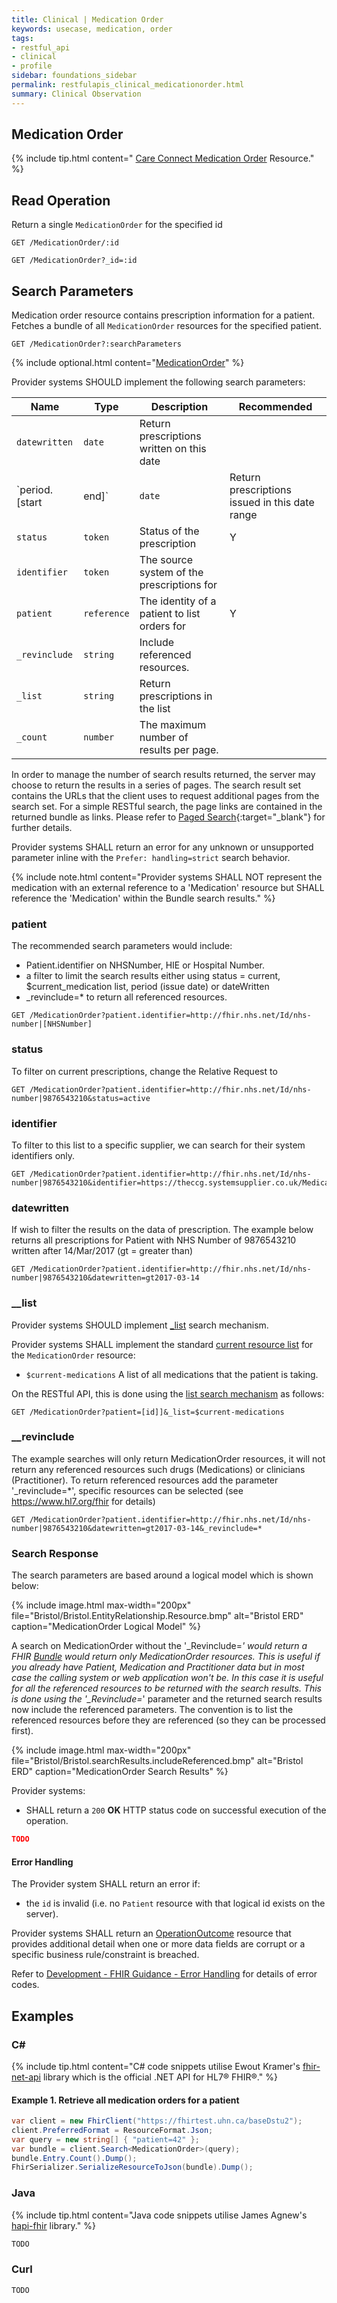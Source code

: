 ```yaml
---
title: Clinical | Medication Order
keywords: usecase, medication, order
tags:
- restful_api
- clinical
- profile
sidebar: foundations_sidebar
permalink: restfulapis_clinical_medicationorder.html
summary: Clinical Observation
---
```


## Medication Order ##

{% include tip.html content=" [Care Connect Medication Order](https://fhir-test.nhs.uk/StructureDefinition/careconnect-gpc-medicationorder-1
) Resource." %}

## Read Operation ##

Return a single `MedicationOrder` for the specified id

```http
GET /MedicationOrder/:id
```

```http
GET /MedicationOrder?_id=:id
```

## Search Parameters ##

Medication order resource contains prescription information for a patient. Fetches a bundle of all `MedicationOrder` resources for the specified patient.

```http
GET /MedicationOrder?:searchParameters
```

{% include optional.html content="[MedicationOrder](https://www.hl7.org/fhir/DSTU2/medicationorder.html#search)" %}

Provider systems SHOULD implement the following search parameters:

| Name | Type | Description | Recommended |
|---------|--------|----------------|--------------------|
| `datewritten` | `date` | Return prescriptions written on this date |  |
| `period.[start|end]` | `date` | Return prescriptions issued in this date range | Y |
| `status` | `token` | Status of the prescription | Y |
| `identifier` | `token` | The source system of the prescriptions for  |  |
| `patient` | `reference` | The identity of a patient to list orders for | Y |
| `_revinclude` | `string` | Include referenced resources.  |  |
| `_list` | `string` | Return prescriptions in the list |  |
| `_count` | `number` | The maximum number of results per page. |  |

In order to manage the number of search results returned, the server may choose to return the results in a series of pages. The search result set contains the URLs that the client uses to request additional pages from the search set. For a simple RESTful search, the page links are contained in the returned bundle as links. Please refer to [Paged Search](https://www.hl7.org/fhir/DSTU2/search.html#count){:target="_blank"} for further details.

Provider systems SHALL return an error for any unknown or unsupported parameter inline with the `Prefer: handling=strict` search behavior.

{% include note.html content="Provider systems SHALL NOT represent the medication with an external reference to a 'Medication' resource but SHALL reference the 'Medication' within the Bundle search results." %}


### patient ###

The recommended search parameters would include:

- Patient.identifier on NHSNumber, HIE or Hospital Number.
- a filter to limit the search results either using status = current, $current_medication list, period (issue date) or dateWritten
- _revinclude=* to return all referenced resources.

```http
GET /MedicationOrder?patient.identifier=http://fhir.nhs.net/Id/nhs-number|[NHSNumber]
```

### status ###

To filter on current prescriptions, change the Relative Request to  

```http
GET /MedicationOrder?patient.identifier=http://fhir.nhs.net/Id/nhs-number|9876543210&status=active
```

### identifier ###

To filter to this list to a specific supplier, we can search for their system identifiers only.

```http
GET /MedicationOrder?patient.identifier=http://fhir.nhs.net/Id/nhs-number|9876543210&identifier=https://theccg.systemsupplier.co.uk/MedicationOrder|
```

### datewritten ###

If wish to filter the results on the data of prescription. The example below returns all prescriptions for Patient with NHS Number of 9876543210 written after 14/Mar/2017 (gt = greater than)

```http
GET /MedicationOrder?patient.identifier=http://fhir.nhs.net/Id/nhs-number|9876543210&datewritten=gt2017-03-14
```

### __list ###

Provider systems SHOULD implement [_list](https://www.hl7.org/fhir/DSTU2/search.html#list) search mechanism.

Provider systems SHALL implement the standard [current resource list](https://www.hl7.org/fhir/lifecycle.html#current) for the `MedicationOrder` resource:

- `$current-medications` A list of all medications that the patient is taking.

On the RESTful API, this is done using the [list search mechanism](https://www.hl7.org/fhir/DSTU2/search.html#list) as follows:

```http
GET /MedicationOrder?patient=[id]]&_list=$current-medications
```

### __revinclude ###

The example searches will only return MedicationOrder resources, it will not return any referenced resources such drugs (Medications) or clinicians (Practitioner). To return referenced resources add the parameter '_revinclude=*', specific resources can be selected (see https://www.hl7.org/fhir for details)
 
```http
GET /MedicationOrder?patient.identifier=http://fhir.nhs.net/Id/nhs-number|9876543210&datewritten=gt2017-03-14&_revinclude=*
```


### Search Response ###

The search parameters are based around a logical model which is shown below:

{% include image.html 
max-width="200px" file="Bristol/Bristol.EntityRelationship.Resource.bmp" alt="Bristol ERD"
caption="MedicationOrder Logical Model" %} 

A search on MedicationOrder without the '_Revinclude=*' would return a FHIR [Bundle](https://www.hl7.org/fhir/DSTU2/bundle.html) would return only MedicationOrder resources. This is useful if you already have Patient, Medication and Practitioner data but in most case the calling system or web application won't be. In this case it is useful for all the referenced resources to be returned with the search results.
This is done using the '_Revinclude=*' parameter and the returned search results now include the referenced parameters. The convention is to list the referenced resources before they are referenced (so they can be processed first).

{% include image.html 
max-width="200px" file="Bristol/Bristol.searchResults.includeReferenced.bmp" alt="Bristol ERD"
caption="MedicationOrder Search Results" %} 

Provider systems:

- SHALL return a `200` **OK** HTTP status code on successful execution of the operation.

```json
TODO
```

#### Error Handling ####

The Provider system SHALL return an error if:

- the `id` is invalid (i.e. no `Patient` resource with that logical id exists on the server).

Provider systems SHALL return an [OperationOutcome](http://www.hl7.org/fhir/operationoutcome.html) resource that provides additional detail when one or more data fields are corrupt or a specific business rule/constraint is breached.

Refer to [Development - FHIR Guidance - Error Handling](development_fhir_error_handling_guidance.html) for details of error codes.


## Examples ##

### C# ###

{% include tip.html content="C# code snippets utilise Ewout Kramer's [fhir-net-api](https://github.com/ewoutkramer/fhir-net-api) library which is the official .NET API for HL7&reg; FHIR&reg;." %}

#### Example 1. Retrieve all medication orders for a patient ####

```csharp
var client = new FhirClient("https://fhirtest.uhn.ca/baseDstu2");
client.PreferredFormat = ResourceFormat.Json;
var query = new string[] { "patient=42" };
var bundle = client.Search<MedicationOrder>(query);
bundle.Entry.Count().Dump();
FhirSerializer.SerializeResourceToJson(bundle).Dump();
```

### Java ###

{% include tip.html content="Java code snippets utilise James Agnew's [hapi-fhir](https://github.com/jamesagnew/hapi-fhir/
) library." %}

```java
TODO
```

### Curl ###



```curl
TODO
```


